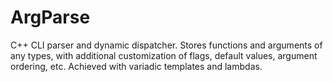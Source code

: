 # ArgParse

C++ CLI parser and dynamic dispatcher. Stores functions and arguments of any types, with additional customization of flags, default values, argument ordering, etc. Achieved with variadic templates and lambdas.